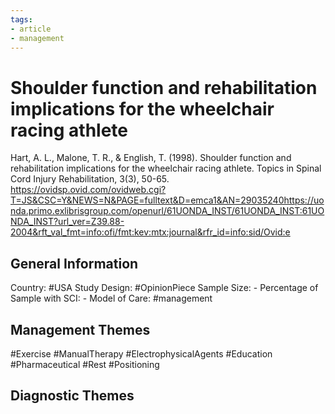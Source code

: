 ```yaml
---
tags:
- article
- management
---
```


# Shoulder function and rehabilitation implications for the wheelchair racing athlete
Hart, A. L., Malone, T. R., & English, T. (1998). Shoulder function and rehabilitation implications for the wheelchair racing athlete. Topics in Spinal Cord Injury Rehabilitation, 3(3), 50-65. https://ovidsp.ovid.com/ovidweb.cgi?T=JS&CSC=Y&NEWS=N&PAGE=fulltext&D=emca1&AN=29035240https://uonda.primo.exlibrisgroup.com/openurl/61UONDA_INST/61UONDA_INST:61UONDA_INST?url_ver=Z39.88-2004&rft_val_fmt=info:ofi/fmt:kev:mtx:journal&rfr_id=info:sid/Ovid:e 

## General Information
Country: #USA 
Study Design: #OpinionPiece 
Sample Size: -
Percentage of Sample with SCI: -
Model of Care: #management 

## Management Themes
#Exercise #ManualTherapy #ElectrophysicalAgents #Education #Pharmaceutical #Rest #Positioning 

## Diagnostic Themes
